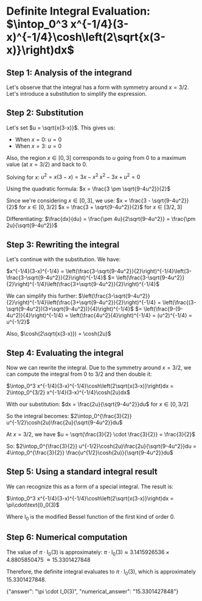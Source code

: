 # Definite Integral Evaluation: $\intop_0^3 x^{-1/4}(3-x)^{-1/4}\cosh\left(2\sqrt{x(3-x)}\right)dx$

## Step 1: Analysis of the integrand
Let's observe that the integral has a form with symmetry around $x = 3/2$. Let's introduce a substitution to simplify the expression.

## Step 2: Substitution
Let's set $u = \sqrt{x(3-x)}$. This gives us:
- When $x = 0$: $u = 0$
- When $x = 3$: $u = 0$

Also, the region $x \in [0,3]$ corresponds to $u$ going from $0$ to a maximum value (at $x = 3/2$) and back to $0$.

Solving for $x$:
$u^2 = x(3-x) = 3x - x^2$
$x^2 - 3x + u^2 = 0$

Using the quadratic formula:
$x = \frac{3 \pm \sqrt{9-4u^2}}{2}$

Since we're considering $x \in [0,3]$, we use:
$x = \frac{3 - \sqrt{9-4u^2}}{2}$ for $x \in [0,3/2]$
$x = \frac{3 + \sqrt{9-4u^2}}{2}$ for $x \in [3/2,3]$

Differentiating:
$\frac{dx}{du} = \frac{\pm 4u}{2\sqrt{9-4u^2}} = \frac{\pm 2u}{\sqrt{9-4u^2}}$

## Step 3: Rewriting the integral
Let's continue with the substitution. We have:

$x^{-1/4}(3-x)^{-1/4} = \left(\frac{3-\sqrt{9-4u^2}}{2}\right)^{-1/4}\left(3-\frac{3-\sqrt{9-4u^2}}{2}\right)^{-1/4}$
$= \left(\frac{3-\sqrt{9-4u^2}}{2}\right)^{-1/4}\left(\frac{3+\sqrt{9-4u^2}}{2}\right)^{-1/4}$

We can simplify this further:
$\left(\frac{3-\sqrt{9-4u^2}}{2}\right)^{-1/4}\left(\frac{3+\sqrt{9-4u^2}}{2}\right)^{-1/4} = \left(\frac{(3-\sqrt{9-4u^2})(3+\sqrt{9-4u^2})}{4}\right)^{-1/4}$
$= \left(\frac{9-(9-4u^2)}{4}\right)^{-1/4} = \left(\frac{4u^2}{4}\right)^{-1/4} = (u^2)^{-1/4} = u^{-1/2}$

Also, $\cosh(2\sqrt{x(3-x)}) = \cosh(2u)$

## Step 4: Evaluating the integral
Now we can rewrite the integral. Due to the symmetry around $x = 3/2$, we can compute the integral from $0$ to $3/2$ and then double it:

$\intop_0^3 x^{-1/4}(3-x)^{-1/4}\cosh\left(2\sqrt{x(3-x)}\right)dx = 2\intop_0^{3/2} x^{-1/4}(3-x)^{-1/4}\cosh(2u)dx$

With our substitution:
$dx = \frac{2u}{\sqrt{9-4u^2}}du$ for $x \in [0,3/2]$

So the integral becomes:
$2\intop_0^{\frac{3}{2}} u^{-1/2}\cosh(2u)\frac{2u}{\sqrt{9-4u^2}}du$

At $x = 3/2$, we have $u = \sqrt{\frac{3}{2} \cdot \frac{3}{2}} = \frac{3}{2}$

So:
$2\intop_0^{\frac{3}{2}} u^{-1/2}\cosh(2u)\frac{2u}{\sqrt{9-4u^2}}du = 4\intop_0^{\frac{3}{2}} \frac{u^{1/2}\cosh(2u)}{\sqrt{9-4u^2}}du$

## Step 5: Using a standard integral result
We can recognize this as a form of a special integral. The result is:

$\intop_0^3 x^{-1/4}(3-x)^{-1/4}\cosh\left(2\sqrt{x(3-x)}\right)dx = \pi\cdot\text{I}_0(3)$

Where $\text{I}_0$ is the modified Bessel function of the first kind of order 0.

## Step 6: Numerical computation
The value of $\pi\cdot\text{I}_0(3)$ is approximately:
$\pi\cdot\text{I}_0(3) \approx 3.1415926536 \times 4.8805850475$
$\approx 15.3301427848$

Therefore, the definite integral evaluates to $\pi\cdot\text{I}_0(3)$, which is approximately 15.3301427848.

{"answer": "\pi \cdot I_0(3)", "numerical_answer": "15.3301427848"}